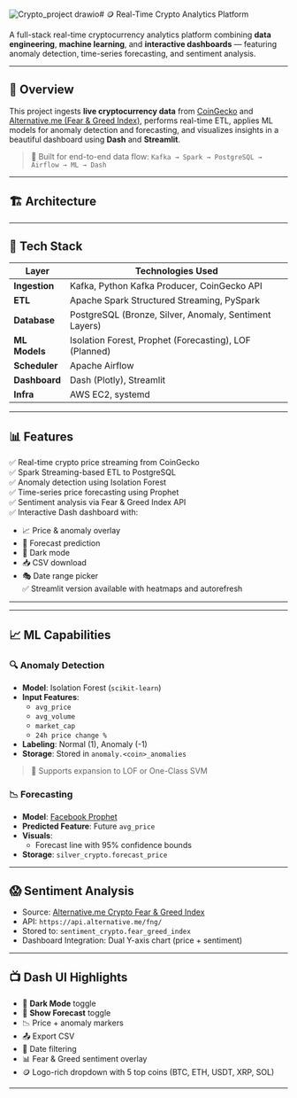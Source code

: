![Crypto_project drawio](https://github.com/user-attachments/assets/c7c87d47-6906-4c50-a7a1-8053dc327734)# 🪙 Real-Time Crypto Analytics Platform

A full-stack real-time cryptocurrency analytics platform combining **data engineering**, **machine learning**, and **interactive dashboards** — featuring anomaly detection, time-series forecasting, and sentiment analysis.


---

## 🚀 Overview

This project ingests **live cryptocurrency data** from [CoinGecko](https://coingecko.com) and [Alternative.me (Fear & Greed Index)](https://alternative.me/crypto/fear-and-greed-index/), performs real-time ETL, applies ML models for anomaly detection and forecasting, and visualizes insights in a beautiful dashboard using **Dash** and **Streamlit**.

> 🔁 Built for end-to-end data flow: `Kafka → Spark → PostgreSQL → Airflow → ML → Dash`

---

## 🏗️ Architecture











---

## 🔧 Tech Stack

| Layer          | Technologies Used                                      |
|----------------|--------------------------------------------------------|
| **Ingestion**   | Kafka, Python Kafka Producer, CoinGecko API            |
| **ETL**         | Apache Spark Structured Streaming, PySpark             |
| **Database**    | PostgreSQL (Bronze, Silver, Anomaly, Sentiment Layers) |
| **ML Models**   | Isolation Forest, Prophet (Forecasting), LOF (Planned) |
| **Scheduler**   | Apache Airflow                                         |
| **Dashboard**   | Dash (Plotly), Streamlit                               |
| **Infra**       | AWS EC2, systemd                     |

---

## 📊 Features

✅ Real-time crypto price streaming from CoinGecko  
✅ Spark Streaming-based ETL to PostgreSQL  
✅ Anomaly detection using Isolation Forest  
✅ Time-series price forecasting using Prophet  
✅ Sentiment analysis via Fear & Greed Index API  
✅ Interactive Dash dashboard with:
- 📈 Price & anomaly overlay
- 🔮 Forecast prediction
- 🌙 Dark mode
- 📥 CSV download
- 🎭 Date range picker  
✅ Streamlit version available with heatmaps and autorefresh

---

---

## 📈 ML Capabilities

### 🔍 Anomaly Detection

- **Model**: Isolation Forest (`scikit-learn`)
- **Input Features**:
  - `avg_price`
  - `avg_volume`
  - `market_cap`
  - `24h price change %`
- **Labeling**: Normal (1), Anomaly (-1)
- **Storage**: Stored in `anomaly.<coin>_anomalies`

> 📌 Supports expansion to LOF or One-Class SVM

### 📉 Forecasting

- **Model**: [Facebook Prophet](https://facebook.github.io/prophet/)
- **Predicted Feature**: Future `avg_price`
- **Visuals**:
  - Forecast line with 95% confidence bounds
- **Storage**: `silver_crypto.forecast_price`

---

## 😱 Sentiment Analysis

- Source: [Alternative.me Crypto Fear & Greed Index](https://alternative.me/crypto/fear-and-greed-index/)
- API: `https://api.alternative.me/fng/`
- Stored to: `sentiment_crypto.fear_greed_index`
- Dashboard Integration: Dual Y-axis chart (price + sentiment)

---

## 📺 Dash UI Highlights

- 🌙 **Dark Mode** toggle  
- 🔮 **Show Forecast** toggle  
- 📉 Price + anomaly markers  
- 📤 Export CSV  
- 📅 Date filtering  
- 📊 Fear & Greed sentiment overlay  
- 🪙 Logo-rich dropdown with 5 top coins (BTC, ETH, USDT, XRP, SOL)

---


